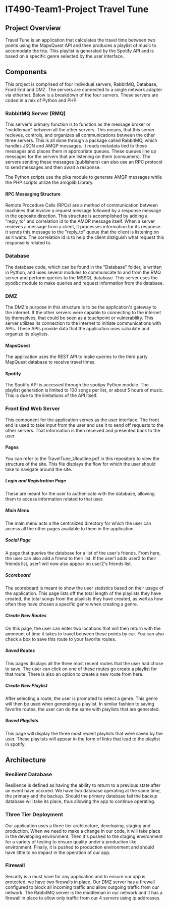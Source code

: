 # IT490-Team1-Project Travel Tune

## Project Overview
Travel Tune is an application that calculates the travel time between two points using the MapsQuest API and then produces a playlist of music to accomodate the trip. This playlist is generated by the Spotify API and is based on a specific genre selected by the user interface. 

## Components
This project is comprised of four individual servers, RabbitMQ, Database, Front End and DMZ. The servers are connected to a single network adapter via ethernet. Below is a breakdown of the four servers. These servers are coded in a mix of Python and PHP.

### RabbitMQ Server (RMQ)
This server's primary function is to function as the message broker or "middleman" between all the other servers. This means, that this server recieves, controls, and organizes all communications between the other three servers. This is all done through a package called RabbitMQ, which handles JSON and AMQP messages. It reads metadata tied to these messages and places them in appropriate queues. These queues line up messages for the servers that are listening on them (consumers). The servers sending these messages (publishers) can also use an RPC protocol to send messages and then await a response.   

The Python scripts use the pika module to generate AMQP messages while the PHP scripts utilize the amqplib Library.   

#### RPC Messaging Structure
Remote Procedure Calls (RPCs) are a method of communication between machines that involve a request message followed by a response message in the opposite direction. This structure is accomplished by adding a "reply_to" and correlation id to the AMQP message itself. When a server recieves a message from a client, it processes information for its response. It sends this message to the "reply_to" queue that the client is listening on as it waits. The correlation id is to help the client distiguish what request this response is related to.      

### Database
The database code, which can be found in the "Database" folder, is written in Python, and uses several modules to communicate to and from the RMQ server and perform queries to the MSSQL database. This server uses the pyodbc module to make queries and request information from the database.    

### DMZ
The DMZ's purpose in this structure is to be the application's gateway to the internet. If the other servers were capable to connecting to the internet by themselves, that could be seen as a touchpoint or vulnerablilty. This server utilizes its connection to the internet to initiate communications with APIs. These APIs provide data that the application uses calculate and organize its playlists. 

#### MapsQuest
The application uses the REST API to make queries to the third party MapQuest database to receive travel times.

#### Spotify
The Spotify API is accessed through the spotipy Python module. The playlist generation is limited to 100 songs per list, or about 5 hours of music. This is due to the limitations of the API itself. 

### Front End Web Server
This component for the application serves as the user interface. The front end is used to take input from the user and use it to send off requests to the other servers. That information is then received and presented back to the user.

#### Pages
You can refer to the TravelTune_UIoutline.pdf in this repository to view the structure of the site. This file displays the flow for which the user should take to navigate around the site.

##### Login and Registration Page
These are meant for the user to authenicate with the database, allowing them to access information related to that user.

##### Main Menu
The main menu acts a the centralized directory for which the user can access all the other pages available to them in the application. 

##### Social Page
A page that queries the database for a list of the user's friends.  From here, the user can also add a friend to their list. If the user1 adds user2 to their friends list, user1 will now also appear on user2's friends list. 

##### Scoreboard
The scoreboard is meant to show the user statistics based on their usage of the application. This page lists off the total length of the playlists they have created, the total songs from the playlists they have created, as well as how often they have chosen a specific genre when creating a genre.

##### Create New Routes
On this page, the user can enter two locations that will then return with the ammount of time it takes to travel between these points by car. You can also check a box to save this route to your favorite routes. 

##### Saved Routes
This pages displays all the three most recent routes that the user had chose to save. The user can click on one of these routes go create a playlist for that route.  There is also an option to create a new route from here.   

##### Create New Playlist
After selecting a route, the user is prompted to select a genre. This genre will then be used when generating a playlist. In similar fashion to saving favorite routes, the user can do the same with playlists that are generated.

##### Saved Playlists
This page will display the three most recent playlists that were saved by the user. These playlists will appear in the form of links that lead to the playlist in spotify. <br/> 


## Architecture

### Resilient Database
Resilience is defined as having the ability to return to a previous state after an event have occured. We have two database operating at the same time, the primary and the backup. Should the primary database fail the backup database will take its place, thus allowing the app to continue operating. 


### Three Tier Deployment 
Our application uses a three tier architecture, developing, staging and production. When we need to make a change in our code, it will take place in the developing environment. Then it's pushed to the staging environment for a variety of testing to ensure quality under a production like environment. Finally, it is pushed to production environment and should have little to no impact in the operation of our app. 


### Firewall
Security is a must have for any application and to ensure our app is protected, we have two firewalls in place. Our DMZ server has a firewall configured to block all incoming traffic and allow outgoing traffic from our network. The RabbitMQ server is the middleman in our network and it has a firewall in place to allow only traffic from our 4 servers using ip addresses. 


